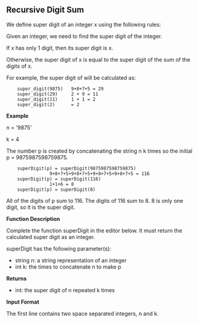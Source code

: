 ## Recursive Digit Sum

We define super digit of an integer x using the following rules:

Given an integer, we need to find the super digit of the integer.

If x has only 1 digit, then its super digit is x.

Otherwise, the super digit of x is equal to the super digit of the sum of the digits of x.

For example, the super digit of  will be calculated as:

        super_digit(9875)   9+8+7+5 = 29 
        super_digit(29) 	2 + 9 = 11
        super_digit(11)		1 + 1 = 2
        super_digit(2)		= 2  

**Example**

n = '9875'

k = 4

The number p is created by concatenating the string n k times so the initial p = 9875987598759875.

        superDigit(p) = superDigit(9875987598759875)
                    9+8+7+5+9+8+7+5+9+8+7+5+9+8+7+5 = 116
        superDigit(p) = superDigit(116)
                    1+1+6 = 8
        superDigit(p) = superDigit(8)

All of the digits of p sum to 116. The digits of 116 sum to 8. 8 is only one digit, so it is the super digit.

**Function Description**

Complete the function superDigit in the editor below. It must return the calculated super digit as an integer.

superDigit has the following parameter(s):

 - string n: a string representation of an integer
 - int k: the times to concatenate n to make p

**Returns**

 - int: the super digit of n repeated k times

**Input Format**

The first line contains two space separated integers, n and k.

